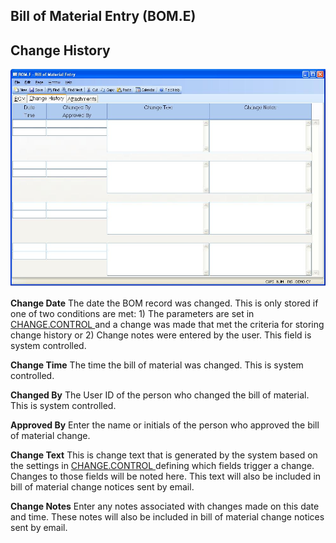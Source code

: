 ##  Bill of Material Entry (BOM.E)

<PageHeader />

##  Change History

![](./BOM-E-2.jpg)

**Change Date** The date the BOM record was changed. This is only stored if one of two conditions are met: 1) The parameters are set in [ CHANGE.CONTROL ](../../../../../../../../../../../../rover/AP-OVERVIEW/AP-ENTRY/VENDOR-E/VENDOR-E-5/CHANGE-CONTROL) and a change was made that met the criteria for storing change history or 2) Change notes were entered by the user. This field is system controlled.   
  
**Change Time** The time the bill of material was changed. This is system
controlled.  
  
**Changed By** The User ID of the person who changed the bill of material.
This is system controlled.  
  
**Approved By** Enter the name or initials of the person who approved the bill
of material change.  
  
**Change Text** This is change text that is generated by the system based on the settings in [ CHANGE.CONTROL ](../../../../../../../../../../../../rover/AP-OVERVIEW/AP-ENTRY/VENDOR-E/VENDOR-E-5/CHANGE-CONTROL) defining which fields trigger a change. Changes to those fields will be noted here. This text will also be included in bill of material change notices sent by email.   
  
**Change Notes** Enter any notes associated with changes made on this date and
time. These notes will also be included in bill of material change notices
sent by email.  
  
  
<badge text= "Version 8.10.57" vertical="middle" />

<PageFooter />